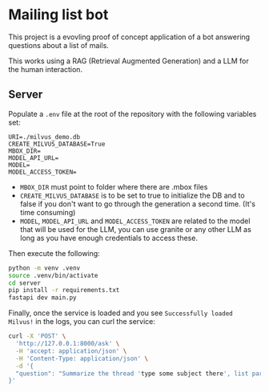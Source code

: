 # Mailing list bot

This project is a evovling proof of concept application of a bot answering
questions about a list of mails.

This works using a RAG (Retrieval Augmented Generation) and a LLM for the human
interaction.

## Server

Populate a `.env` file at the root of the repository with the following
variables set:

```
URI=./milvus_demo.db
CREATE_MILVUS_DATABASE=True
MBOX_DIR=
MODEL_API_URL=
MODEL=
MODEL_ACCESS_TOKEN=
```

* `MBOX_DIR` must point to folder where there are .mbox files
* `CREATE_MILVUS_DATABASE` is to be set to true to initialize the DB and to false
  if you don't want to go through the generation a second time. (It's time
  consuming)
* `MODEL`, `MODEL_API_URL` and `MODEL_ACCESS_TOKEN` are related to the model
  that will be used for the LLM, you can use granite or any other LLM as long as
  you have
  enough credentials to access these.

Then execute the following:

```bash
python -m venv .venv
source .venv/bin/activate
cd server
pip install -r requirements.txt
fastapi dev main.py
```

Finally, once the service is loaded and you see `Successfully loaded Milvus!` in
the logs, you can curl the service:

```bash
curl -X 'POST' \
  'http://127.0.0.1:8000/ask' \
  -H 'accept: application/json' \
  -H 'Content-Type: application/json' \
  -d '{
  "question": "Summarize the thread 'type some subject there', list participants and dates of responses"
}'
```
